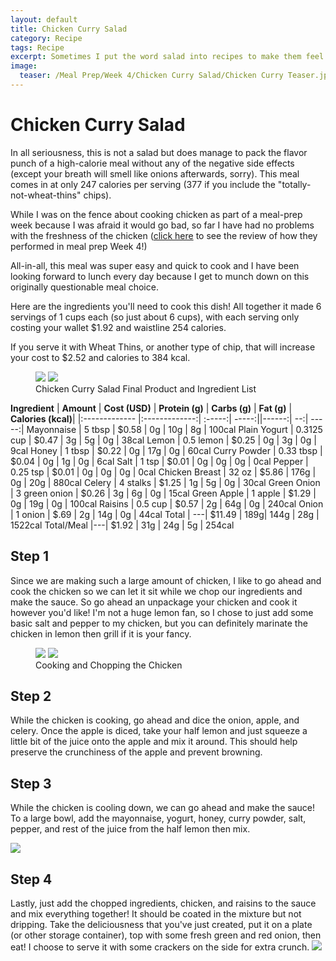 ```yaml
---
layout: default
title: Chicken Curry Salad
category: Recipe
tags: Recipe
excerpt: Sometimes I put the word salad into recipes to make them feel healthier than they are...
image:
  teaser: /Meal Prep/Week 4/Chicken Curry Salad/Chicken Curry Teaser.jpg
---
```

# Chicken Curry Salad

In all seriousness, this is not a salad but does manage to pack the flavor punch of a high-calorie meal without any of the negative side effects (except your breath will smell like onions afterwards, sorry). This meal comes in at only 247 calories per serving (377 if you include the "totally-not-wheat-thins" chips). 

While I was on the fence about cooking chicken as part of a meal-prep week because I was afraid it would go bad, so far I have had no problems with the freshness of the chicken ([click here](http://underwriteyourlife.com/meal%20prep/Week4Evaluation/) to see the review of how they performed in meal prep Week 4!)

All-in-all, this meal was super easy and quick to cook and I have been looking forward to lunch every day because I get to munch down on this originally questionable meal choice. 

Here are the ingredients you'll need to cook this dish! All together it made 6 servings of 1 cups each (so just about 6 cups), with each serving only costing your wallet $1.92 and waistline 254 calories. 

If you serve it with Wheat Thins, or another type of chip, that will increase your cost to $2.52 and calories to 384 kcal. 

<figure class="half">
  <img src="{{ site.url }}/images/Meal Prep/Week 4/Chicken Curry Salad/Close Up of Chicken Curry.jpg">
  <img src="{{ site.url }}/images/Meal Prep/Week 4/Chicken Curry Salad/Chicken Curry Salad Ingredients RESIZED.jpg">
	<figcaption>Chicken Curry Salad Final Product and Ingredient List</figcaption>
</figure>

**Ingredient** | **Amount** | **Cost (USD)** | **Protein (g)** | **Carbs (g)** | **Fat (g)** |  **Calories (kcal)**|
|:------------- |:-------------:| :-----:|   -----:||------:| --:| -----:|
Mayonnaise	|	5	tbsp	|	 $0.58 	|	0g	|	10g	|	8g	|	100cal
Plain Yogurt	|	0.3125	cup	|	 $0.47 	|	3g	|	5g	|	0g	|	38cal
Lemon	|	0.5	lemon	|	 $0.25 	|	0g	|	3g	|	0g	|	9cal
Honey	|	1	tbsp	|	 $0.22 	|	0g	|	17g	|	0g	|	60cal
Curry Powder	|	0.33	tbsp	|	 $0.04 	|	0g	|	1g	|	0g	|	6cal
Salt	|	1	tsp	|	 $0.01 	|	0g	|	0g	|	0g	|	0cal
Pepper	|	0.25	tsp	|	 $0.01 	|	0g	|	0g	|	0g	|	0cal
Chicken Breast	|	32	oz	|	 $5.86 	|	176g	|	0g	|	20g	|	880cal
Celery	|	4	stalks	|	 $1.25 	|	1g	|	5g	|	0g	|	30cal
Green Onion	|	3	green onion	|	 $0.26 	|	3g	|	6g	|	0g	|	15cal
Green Apple	|	1	apple	|	 $1.29 	|	0g	|	19g	|	0g	|	100cal
Raisins	|	0.5	cup	|	 $0.57 	|	2g	|	64g	|	0g	|	240cal
Onion	|	1	onion	|	 $.69 	|	2g	|	14g	|	0g	|	44cal
Total	|	---|	  $11.49 |	189g|	144g	|	28g	|	1522cal
Total/Meal	|---|	 $1.92 	|	31g	|	24g	|	5g	|	254cal

<h2> Step 1 </h2>

Since we are making such a large amount of chicken, I like to go ahead and cook the chicken so we can let it sit while we chop our ingredients and make the sauce. So go ahead an unpackage your chicken and cook it however you'd like! I'm not a huge lemon fan, so I chose to just add some basic salt and pepper to my chicken, but you can definitely marinate the chicken in lemon then grill if it is your fancy. 

<figure class="half">
  <img src="{{ site.url }}/images/Meal Prep/Week 4/Chicken Curry Salad/Chicken in Pan RESIZED.jpg">
  <img src="{{ site.url }}/images/Meal Prep/Week 4/Chicken Curry Salad/Chopped Chicken RESIZED.jpg">
	<figcaption>Cooking and Chopping the Chicken</figcaption>
</figure>

<h2> Step 2 </h2>

While the chicken is cooking, go ahead and dice the onion, apple, and celery. Once the apple is diced, take your half lemon and just squeeze a little bit of the juice onto the apple and mix it around. This should help preserve the crunchiness of the apple and prevent browning. 

<h2> Step 3 </h2>

While the chicken is cooling down, we can go ahead and make the sauce! To a large bowl, add the mayonnaise, yogurt, honey, curry powder, salt, pepper, and rest of the juice from the half lemon then mix. 

<img src="{{ site.url }}/images/Meal Prep/Week 4/Chicken Curry Salad/Chopped Ingredients and Sauce RESIZED.jpg">

<h2> Step 4 </h2>
Lastly, just add the chopped ingredients, chicken, and raisins to the sauce and mix everything together! It should be coated in the mixture but not dripping. Take the deliciousness that you've just created, put it on a plate (or other storage container), top with some fresh green and red onion, then eat! I choose to serve it with some crackers on the side for extra crunch. 


<img src="{{ site.url }}/images/Meal Prep/Week 4/Chicken Curry Salad/Close Up of Chicken Curry RESIZED.jpg">
